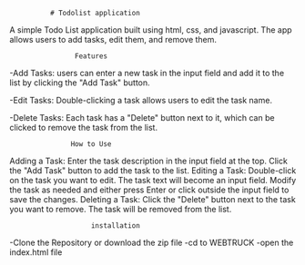 
              # Todolist application

A simple Todo List application built using html, css, and javascript. The app allows users to add tasks, edit them, and remove them.

                    Features

-Add Tasks: users can enter a new task in the input field and add it to the list by clicking the "Add Task" button.

-Edit Tasks: Double-clicking a task allows users to edit the task name.

-Delete Tasks: Each task has a "Delete" button next to it, which can be clicked to remove the task from the list.

                   How to Use

Adding a Task:
Enter the task description in the input field at the top.
Click the "Add Task" button to add the task to the list.
Editing a Task:
Double-click on the task you want to edit. The task text will become an input field.
Modify the task as needed and either press Enter or click outside the input field to save the changes.
Deleting a Task:
Click the "Delete" button next to the task you want to remove. The task will be removed from the list.

                        installation

-Clone the Repository or download the zip file
-cd to WEBTRUCK
-open the index.html file
